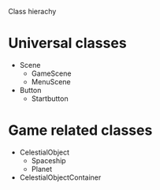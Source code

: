 Class hierachy

# Universal classes
- Scene
	- GameScene
	- MenuScene
- Button
	- Startbutton

# Game related classes
- CelestialObject
	- Spaceship
	- Planet
- CelestialObjectContainer
